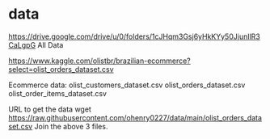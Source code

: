 # data
https://drive.google.com/drive/u/0/folders/1cJHqm3Gsj6yHkKYy50JjunIlR3CaLgpG
All Data

https://www.kaggle.com/olistbr/brazilian-ecommerce?select=olist_orders_dataset.csv

Ecommerce data:
olist_customers_dataset.csv
olist_orders_dataset.csv
olist_order_items_dataset.csv

URL to get the data 
wget https://raw.githubusercontent.com/ohenry0227/data/main/olist_orders_dataset.csv
Join the above 3 files.
